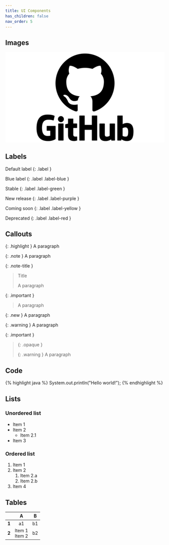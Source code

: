 ```yaml
---
title: UI Components
has_children: false
nav_order: 5
---
```


## Images
![GitHub Logo](assets/images/GitHub_logo.png)

## Labels

Default label
{: .label }

Blue label
{: .label .label-blue }

Stable
{: .label .label-green }

New release
{: .label .label-purple }

Coming soon
{: .label .label-yellow }

Deprecated
{: .label .label-red }

## Callouts

{: .highlight }
A paragraph

{: .note }
A paragraph

{: .note-title }
> Title
>
> A paragraph

{: .important }
> A paragraph

{: .new }
A paragraph

{: .warning }
A paragraph

{: .important }
> {: .opaque }
> <div markdown="block">
> {: .warning }
> A paragraph
> </div>

## Code

{% highlight java %}
System.out.println("Hello world!");
{% endhighlight %}

## Lists

### Unordered list
- Item 1
- Item 2
    - Item 2.1
- Item 3

### Ordered list
1. Item 1
1. Item 2
    1. Item 2.a
    1. Item 2.b
1. Item 4

## Tables

|     |**A**|**B**|
|:---:|:---:|:---:|
|**1**| a1  | b1  |
|**2**| Item 1 <br /> Item 2 | b2  |